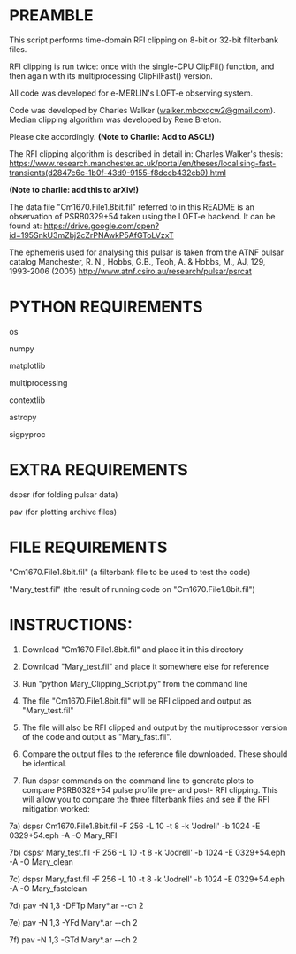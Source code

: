 # PREAMBLE

This script performs time-domain RFI clipping on 8-bit or 32-bit filterbank files.

RFI clipping is run twice: once with the single-CPU ClipFil() function, and then again with its multiprocessing ClipFilFast() version.

All code was developed for e-MERLIN's LOFT-e observing system.

Code was developed by Charles Walker (walker.mbcxqcw2@gmail.com). Median clipping algorithm was developed by Rene Breton.

Please cite accordingly. **(Note to Charlie: Add to ASCL!)**

The RFI clipping algorithm is described in detail in: Charles Walker's thesis: https://www.research.manchester.ac.uk/portal/en/theses/localising-fast-transients(d2847c6c-1b0f-43d9-9155-f8dccb432cb9).html

**(Note to charlie: add this to arXiv!)**

The data file "Cm1670.File1.8bit.fil" referred to in this README is an observation of PSRB0329+54 taken using the LOFT-e backend. It can be found at: https://drive.google.com/open?id=195SnkU3mZbj2cZrPNAwkP5AfGToLVzxT

The ephemeris used for analysing this pulsar is taken from the ATNF pulsar catalog
Manchester, R. N., Hobbs, G.B., Teoh, A. & Hobbs, M., AJ, 129, 1993-2006 (2005)
http://www.atnf.csiro.au/research/pulsar/psrcat 


# PYTHON REQUIREMENTS

os

numpy

matplotlib

multiprocessing

contextlib

astropy

sigpyproc

# EXTRA REQUIREMENTS

dspsr (for folding pulsar data)

pav   (for plotting archive files)

# FILE REQUIREMENTS

"Cm1670.File1.8bit.fil" (a filterbank file to be used to test the code)

"Mary_test.fil"         (the result of running code on "Cm1670.File1.8bit.fil")

# INSTRUCTIONS:

1) Download "Cm1670.File1.8bit.fil" and place it in this directory
2) Download "Mary_test.fil" and place it somewhere else for reference

3) Run "python Mary_Clipping_Script.py" from the command line
4) The file "Cm1670.File1.8bit.fil" will be RFI clipped and output as "Mary_test.fil"
5) The file will also be RFI clipped and output by the multiprocessor version of the code and output as "Mary_fast.fil".
6) Compare the output files to the reference file downloaded. These should be identical.

7) Run dspsr commands on the command line to generate plots to compare PSRB0329+54 pulse profile pre- and post- RFI clipping. This will allow you to compare the three filterbank files and see if the RFI mitigation worked:

7a)   dspsr Cm1670.File1.8bit.fil -F 256 -L 10 -t 8 -k 'Jodrell' -b 1024 -E 0329+54.eph -A -O Mary_RFI

7b)   dspsr Mary_test.fil -F 256 -L 10 -t 8 -k 'Jodrell' -b 1024 -E 0329+54.eph -A -O Mary_clean

7c)   dspsr Mary_fast.fil -F 256 -L 10 -t 8 -k 'Jodrell' -b 1024 -E 0329+54.eph -A -O Mary_fastclean

7d)   pav -N 1,3 -DFTp Mary*.ar --ch 2

7e)   pav -N 1,3 -YFd Mary*.ar --ch 2

7f)   pav -N 1,3 -GTd Mary*.ar --ch 2

